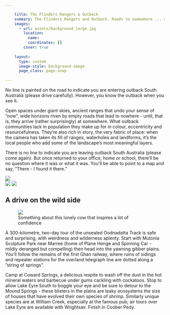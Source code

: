 ```yaml
---

    title: The Flinders Rangers & Outback
    summary: The Flinders Rangers and Outback. Roads to somewhere ... afternoon drinks. It may be hard to define, but the rich history and stunning landscape of the outback provides an ideal backdrop for journeys of discovery, writes Max Anderson.
    images: 
      - url: assets/background_large.jpg
        location:
          name: 
          coordinates: []
        cover: true
        
    layout: 
      type: custom
      image-style: background-image
      page_class: page-snap
      
---
```


<figure class="cover-area">
</figure>

<div class="content">
  <div class="body">

<p>No line is painted on the road to indicate you are entering outback South Australia (please drive carefully). However, you know the outback when you see it.</p>

<p>Open spaces under giant skies, ancient ranges that undo your sense of &#8221;now&#8221;, wide horizons riven by empty roads that lead to nowhere - until, that is, they arrive (rather surprisingly) at somewhere. What outback communities lack in population they make up for in colour, eccentricity and resourcefulness. They&#8217;re also rich in story, the very fabric of place: when the camera has taken its fill of ranges, waterholes and landforms, it&#8217;s the local people who add some of the landscape&#8217;s most meaningful layers.</p>

<p>There is no line to indicate you are leaving outback South Australia (please come again). But once returned to your office, home or school, there&#8217;ll be no question where it was or what it was. You&#8217;ll be able to point to a map and say, &#8221;There - I found it there.&#8221;</p>

<div class="gallery">
  <img src="http://placehold.it/500x758" class="col">
  <div class="col">
    <img src="http://placehold.it/500x358" class="row half">
    <img src="http://placehold.it/500x358" class="row half">
  </div>
</div>

<h2>A drive on the wild side</h2>

<figure class="image">
  <img src="http://placehold.it/320x300" class="col">
  <figcaption>Something about this lonely cow that inspires a lot of confidence<figcaption>
</figure>

<p>A 300-kilometre, two-day tour of the unsealed Oodnadatta Track is safe and surprising, with weirdness and wilderness aplenty. Start with Mutonia Sculpture Park near Marree (home of Plane Henge and Spinning Car - mildly deranged but compelling) then head into the yawning gibber plains. You&#8217;ll follow the remains of the first Ghan railway, where ruins of sidings and repeater stations for the overland telegraph line are dotted along a &#8221;string of springs&#8221;. </p>

<p>Camp at Coward Springs, a delicious respite to wash off the dust in the hot mineral waters and barbecue under gums cackling with cockatoos. Stop to allow Lake Eyre South to boggle your eye and be sure to detour to the Mound Springs - these blisters in the plains are leaky ecosystems the size of houses that have evolved their own species of shrimp. Similarly unique species are at William Creek, especially at the famous pub; air tours over Lake Eyre are available with Wrightsair. Finish in Coober Pedy.</p>

</div>
</div>